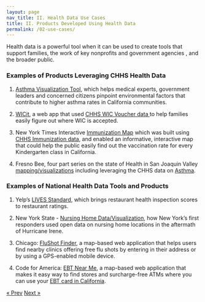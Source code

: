 ```yaml
---
layout: page
nav_title: II. Health Data Use Cases
title: II. Products Developed Using Health Data
permalink: /02-use-cases/
---
```


Health data is a powerful tool when it can be used to create tools that support families, the work of key nonprofits and government agencies , and the broader public.

### Examples of Products Leveraging CHHS Health Data

1. [Asthma Visualization Tool](http://cahealthdata.github.io), which helps medical experts, government leaders and concerned citizens pinpoint environmental factors that contribute to higher asthma rates in California communities.

2. [WICit](http://findwic.com), a web app that used [CHHS WIC Voucher data ](https://cdph.data.ca.gov/Facilities-and-Services/Women-Infants-and-Children-WIC-Authorized-Vendors/i7wi-ei4m) to help families easily figure out where WIC is accepted.

3. New York Times Interactive [Immunization Map](http://www.nytimes.com/interactive/2015/02/06/us/california-measles-vaccines-map.html?_r=1) which was built using [CHHS Immunization data](https://cdph.data.ca.gov/browse?q=immunization+data+), and enabled an informative, interactive map that could help the public easily find out the vaccination rate for every Kindergarten class in California.

4. Fresno Bee, four part series on the state of Health in San Joaquin Valley [mapping/visualizations](http://www.fresnobee.com/news/local/article19648839.html) including leveraging the CHHS data on [Asthma](https://cdph.data.ca.gov/browse?q=asthma).

### Examples of National Health Data Tools and Products

1. Yelp’s [LIVES Standard](http://www.yelp.com/healthscores), which brings restaurant health inspection scores to restaurant ratings.

2. New York State - [Nursing Home Data/Visualization](http://nursinghomes.nyhealth.gov/searches/county/31), how New York’s first responders used open data on nursing home locations in the aftermath of Hurricane Irene.

3. Chicago: [FluShot Finder](http://chicagoflushots.org/), a map-based web application that helps users find nearby clinics offering free flu shots by entering in their address or by using a GPS-enabled mobile device.

4. Code for America: [EBT Near Me](http://ebtnearme.org/), a map-based web application that makes it easy way to find stores and surcharge-free ATMs where you can use your [EBT card in California](http://ebtnearme.org/).

<!-- Pagination -->
<div class="pagination">
  <a class="pagination-item older" href="/01-getting-started">&laquo; Prev</a>
  <a class="pagination-item newer" href="/03-ambassador-first-steps">Next &raquo;</a>
</div>
